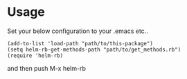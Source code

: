# Usage
Set your below configuration to your .emacs etc..

    (add-to-list 'load-path "path/to/this-package")
    (setq helm-rb-get-methods-path "path/to/get_methods.rb")
    (require 'helm-rb)

and then push M-x helm-rb

